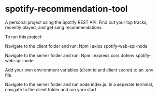 # spotify-recommendation-tool

A personal project using the Spotify REST API. Find out your top tracks, recently played, and get song recommendations.

To run this project:

Navigate to the client folder and run:
Npm i axios spotify-web-api-node 

Navigate to the server folder and run:
Npm i express cors dotenv spotify-web-api-node

Add your own environment variables (client id and client secret) to an .env file.

Navigate to the server folder and run node index.js.
In a seperate terminal, navigate to the client folder and run yarn start.